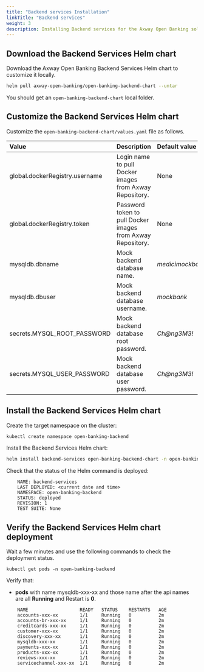 ```yaml
---
title: "Backend services Installation"
linkTitle: "Backend services"
weight: 3
description: Installing Backend services for the Axway Open Banking solution
---
```



## Download the Backend Services Helm chart

Download the Axway Open Banking Backend Services Helm chart to customize it locally.

```bash
helm pull axway-open-banking/open-banking-backend-chart --untar
```

You should get an `open-banking-backend-chart` local folder.

## Customize the Backend Services Helm chart

Customize the `open-banking-backend-chart/values.yaml` file as follows.

| Value         | Description                           | Default value  |
|:------------- |:------------------------------------- |:-------------- |
| global.dockerRegistry.username | Login name to pull Docker images from Axway Repository. | None |
| global.dockerRegistry.token | Password token to pull Docker images from Axway Repository. | None |
| mysqldb.dbname | Mock backend database name. |  _medicimockbackend_ |
| mysqldb.dbuser | Mock backend database username. |  _mockbank_ |
| secrets.MYSQL_ROOT_PASSWORD | Mock backend database root password. | _Ch@ng3M3!_ |
| secrets.MYSQL_USER_PASSWORD | Mock backend database user password. | _Ch@ng3M3!_ |

## Install the Backend Services Helm chart

Create the target namespace on the cluster:

```bash
kubectl create namespace open-banking-backend
```

Install the Backend Services Helm chart:

```bash
helm install backend-services open-banking-backend-chart -n open-banking-backend
```

Check that the status of the Helm command is deployed:

```
    NAME: backend-services
    LAST DEPLOYED: <current date and time>
    NAMESPACE: open-banking-backend
    STATUS: deployed
    REVISION: 1 
    TEST SUITE: None
```

## Verify the Backend Services Helm chart deployment

Wait a few minutes and use the following commands to check the deployment status.

```
kubectl get pods -n open-banking-backend
```

Verify that:

* **pods** with name mysqldb-xxx-xx and those name after the api names are all **Running** and Restart is **0**.

```
    NAME                   READY   STATUS    RESTARTS   AGE
    accounts-xxx-xx        1/1     Running   0          2m
    accounts-br-xxx-xx     1/1     Running   0          2m
    creditcards-xxx-xx     1/1     Running   0          2m
    customer-xxx-xx        1/1     Running   0          2m
    discovery-xxx-xx       1/1     Running   0          2m
    mysqldb-xxx-xx         1/1     Running   0          2m
    payments-xxx-xx        1/1     Running   0          2m
    products-xxx-xx        1/1     Running   0          2m
    reviews-xxx-xx         1/1     Running   0          2m
    servicechannel-xxx-xx  1/1     Running   0          2m
```
